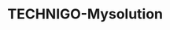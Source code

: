 # TECHNIGO-Mysolution
<!DOCTYPE html>
<html>
<head>
  <meta charset="UTF-8">
  <title>Solution for Technigo Coding Challenge</title>
  <link rel="stylesheet" type="text/css" href="style.css">
  <style type="text/css" media="">

body {  
  font-family: Helvetica;
  margin-left: 50px;
  margin-top: 30px;
  width: 70%;
  }

h2 {  
  color: #556ee6;
  }

.p {  
  font-family: Helvetica;
  font-size: 16px;
  color:#001314;
 } 

figcaption {  
  font-family: Helvetica;
  font-size: 14px;
  font-style: italic;
  color:#001314;
 } 

 .links li {  
 list-style-type: circle;
 } 

 .link_address {  
 color: #001314;
 } 

 .link_address:hover {  
 color: #F85F57;
 } 

.reference {  
 padding-top: 5px;
 } 
    
    </style>
</head>


<body>
  <div class="body">
  <h2> What is Metadata? </h2>
  <p>
    Metadata is defined as data that describes other data. It provides extra information and divides it into different contexts.
 </p> 
    <p class="metadata_type"> Types of data: </p>
   <ul> 
     <li> Descriptive metadata </li>
     <li> Structural metadata </li>
     <li> Statistical Metadata </li>
     <li> Administrative Metadata </li>
     <li> Reference Metadata </li>
   </ul>
  <figure class="img_container">
  <img src="https://4.bp.blogspot.com/-kUa-MKjhkGc/WgI60PGE_KI/AAAAAAAAJ4Q/tHPASmWsjqwRpJ2I098HA6QfrWL8ycJAACLcBGAs/w1200-h630-p-k-no-nu/Types-of-Metadata_JD.png" alt="Metadata_types" width=50% height=50%>
    <figcaption> Types of metadata - Illustration </figcaption>
     </figure>
     </div>
    
    <div class="reference">
    <h2> Links to useful resources </h2>
    <ol class="links">
    <li > <a class="link_address" href="https://whatis.techtarget.com/definition/metadata" target ="_blank"> First link </a></li>
      <li> <a class="link_address" href="https://en.wikipedia.org/wiki/Metadata" target="_blank"> Second link </aa> </li>
    <li> <a class="link_address" href="https://www.youtube.com/watch?v=L0vOg18ncWE" target="_blank"> Third link </a> </li>
  </div>

  <h1>My solution</h1>
   
  
</body>

</html>
